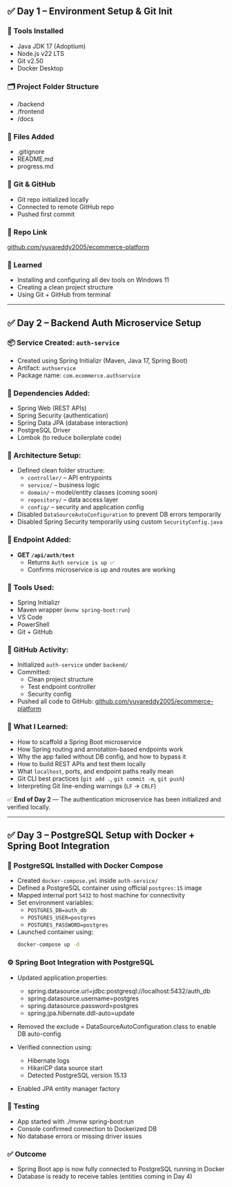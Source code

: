 ## ✅ Day 1 – Environment Setup & Git Init

### 🧰 Tools Installed
- Java JDK 17 (Adoptium)
- Node.js v22 LTS
- Git v2.50
- Docker Desktop

### 🗂️ Project Folder Structure
- /backend
- /frontend
- /docs

### 📄 Files Added
- .gitignore
- README.md
- progress.md

### 🔄 Git & GitHub
- Git repo initialized locally
- Connected to remote GitHub repo
- Pushed first commit

### 🔗 Repo Link
[github.com/yuvareddy2005/ecommerce-platform](https://github.com/yuvareddy2005/ecommerce-platform)

### 🧠 Learned
- Installing and configuring all dev tools on Windows 11
- Creating a clean project structure
- Using Git + GitHub from terminal

---

## ✅ Day 2 – Backend Auth Microservice Setup

### 📦 Service Created: `auth-service`
- Created using Spring Initializr (Maven, Java 17, Spring Boot)
- Artifact: `authservice`
- Package name: `com.ecommerce.authservice`

### 🔧 Dependencies Added:
- Spring Web (REST APIs)
- Spring Security (authentication)
- Spring Data JPA (database interaction)
- PostgreSQL Driver
- Lombok (to reduce boilerplate code)

### 🧠 Architecture Setup:
- Defined clean folder structure:
  - `controller/` – API entrypoints
  - `service/` – business logic
  - `domain/` – model/entity classes (coming soon)
  - `repository/` – data access layer
  - `config/` – security and application config
- Disabled `DataSourceAutoConfiguration` to prevent DB errors temporarily
- Disabled Spring Security temporarily using custom `SecurityConfig.java`

### 🧪 Endpoint Added:
- **GET `/api/auth/test`**
  - Returns `Auth service is up ✅`
  - Confirms microservice is up and routes are working

### 🧰 Tools Used:
- Spring Initializr
- Maven wrapper (`mvnw spring-boot:run`)
- VS Code
- PowerShell
- Git + GitHub

### 🔄 GitHub Activity:
- Initialized `auth-service` under `backend/`
- Committed:
  - Clean project structure
  - Test endpoint controller
  - Security config
- Pushed all code to GitHub:
  [github.com/yuvareddy2005/ecommerce-platform](https://github.com/yuvareddy2005/ecommerce-platform)

### 🧠 What I Learned:
- How to scaffold a Spring Boot microservice
- How Spring routing and annotation-based endpoints work
- Why the app failed without DB config, and how to bypass it
- How to build REST APIs and test them locally
- What `localhost`, ports, and endpoint paths really mean
- Git CLI best practices (`git add .`, `git commit -m`, `git push`)
- Interpreting Git line-ending warnings (`LF` → `CRLF`)

✅ **End of Day 2** — The authentication microservice has been initialized and verified locally.

---

## ✅ Day 3 – PostgreSQL Setup with Docker + Spring Boot Integration

### 🐘 PostgreSQL Installed with Docker Compose
- Created `docker-compose.yml` inside `auth-service/`
- Defined a PostgreSQL container using official `postgres:15` image
- Mapped internal port `5432` to host machine for connectivity
- Set environment variables:
  - `POSTGRES_DB=auth_db`
  - `POSTGRES_USER=postgres`
  - `POSTGRES_PASSWORD=postgres`
- Launched container using:  
  ```bash
  docker-compose up -d

### ⚙️ Spring Boot Integration with PostgreSQL
- Updated application.properties:

  - spring.datasource.url=jdbc:postgresql://localhost:5432/auth_db
  - spring.datasource.username=postgres
  - spring.datasource.password=postgres
  - spring.jpa.hibernate.ddl-auto=update

- Removed the exclude = DataSourceAutoConfiguration.class to enable DB auto-config

- Verified connection using:

  - Hibernate logs
  - HikariCP data source start
  - Detected PostgreSQL version 15.13

- Enabled JPA entity manager factory

### 🧪 Testing
- App started with ./mvnw spring-boot:run
- Console confirmed connection to Dockerized DB
- No database errors or missing driver issues

### ✅ Outcome
- Spring Boot app is now fully connected to PostgreSQL running in Docker
- Database is ready to receive tables (entities coming in Day 4)